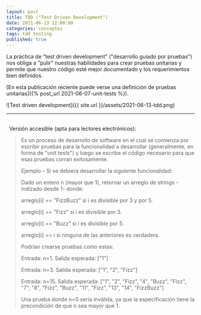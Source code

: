 ```yaml
---
layout: post
title: TDD ("Test Driven Development")
date: 2021-06-13 12:00:00
categories: conceptos
tags: tdd testing
published: true
---
```


La práctica de "test driven development" ("desarrollo guiado por pruebas") nos obliga a "pulir" nuestras habilidades para crear pruebas unitarias y permite que nuestro código esté mejor documentado y los requerimientos bien definidos.

[En esta publicación reciente puede verse una definición de pruebas unitarias]({% post_url 2021-06-07-unit-tests %}).

![Test driven development]({{ site.url }}/assets/2021-06-13-tdd.png)
<hr />
<br />&nbsp;
Versión accesible (apta para lectores electrónicos):

> Es un proceso de desarrollo de software en el cual se comienza por escribir pruebas para la funcionalidad a desarrollar (generalmente, en forma de "unit tests") y luego se escribe el código necesario para que esas pruebas corran exitosamente.
> 
> Ejemplo – Si se debiera desarrollar la siguiente funcionalidad:
> 
> Dado un entero n (mayor que 1), retornar un arreglo de strings -indizado desde 1- donde:
> 
> arreglo[i] == "FizzBuzz" si i es divisible por 3 y por 5.
> 
> arreglo[i] == "Fizz" si i es divisible por 3.
> 
> arreglo[i] == "Buzz" si i es divisible por 5.
> 
> arreglo[i] == i si ninguna de las anteriores es verdadera.
> 
> Podrían crearse pruebas como estas:
> 
> Entrada: n=1. Salida esperada: ["1"]
> 
> Entrada: n=3. Salida esperada: ["1", "2", "Fizz"]
> 
> Entrada: n=15. Salida esperada: ["1", "2", "Fizz", "4", "Buzz", "Fizz", "7", "8", "Fizz", "Buzz", "11", "Fizz", "13", "14", "FizzBuzz"]
> 
> Una prueba donde n=0 sería inválida, ya que la especificación tiene la precondición de que n sea mayor que 1.

